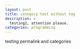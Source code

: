 ```yaml
---
layout: post
title: category test without tag
description: >
  testing2, attention please.
categories: programming
---
```


testing permalink and categories
